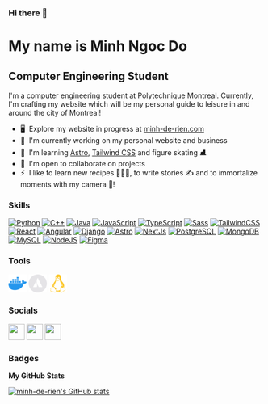 ### Hi there 👋

My name is Minh Ngoc Do
========================

Computer Engineering Student
------------------------

I'm a computer engineering student at Polytechnique Montreal. Currently, I'm crafting my website which will be my personal guide to leisure in and around the city of Montreal!

* 🖥️  Explore my website in progress at [minh-de-rien.com](http://www.minh-de-rien.com/)
* 🚀  I'm currently working on my personal website and business
* 🌱  I'm learning [Astro](https://astro.build/), [Tailwind CSS](https://tailwindcss.com/) and figure skating ⛸️
* 🤝  I'm open to collaborate on projects
* ⚡  I like to learn new recipes 👨🏻‍🍳, to write stories ✍️ and to immortalize moments with my camera 📸!

### Skills

<p align="left">
  <a href="https://www.python.org/" target="_blank" rel="noreferrer"><img src="https://s3.dualstack.us-east-2.amazonaws.com/pythondotorg-assets/media/files/python-logo-only.svg" width="36" height="36" alt="Python" /></a>
  <a href="https://isocpp.org/" target="_blank" rel="noreferrer"> <img src="https://raw.githubusercontent.com/danielcranney/profileme-dev/main/public/icons/skills/cplusplus-colored.svg" width="36" height="36" alt="C++" /></a>
  <a href="https://www.java.com/en/download/help/whatis_java.html" target="_blank" rel="noreferrer"><img src="https://raw.githubusercontent.com/danielcranney/readme-generator/main/public/icons/skills/java-colored.svg" width="36" height="36" alt="Java" /></a>
  <a href="https://developer.mozilla.org/en-US/docs/Web/JavaScript" target="_blank" rel="noreferrer"><img src="https://raw.githubusercontent.com/danielcranney/readme-generator/main/public/icons/skills/javascript-colored.svg" width="36" height="36" alt="JavaScript" /></a>
  <a href="https://www.typescriptlang.org/" target="_blank" rel="noreferrer"><img src="https://raw.githubusercontent.com/danielcranney/readme-generator/main/public/icons/skills/typescript-colored.svg" width="36" height="36" alt="TypeScript" /></a>
  <a href="https://sass-lang.com/" target="_blank" rel="noreferrer"><img src="https://raw.githubusercontent.com/danielcranney/readme-generator/main/public/icons/skills/sass-colored.svg" width="36" height="36" alt="Sass" /></a>
    <a href="https://tailwindcss.com/" target="_blank" rel="noreferrer"><img src="https://raw.githubusercontent.com/danielcranney/readme-generator/main/public/icons/skills/tailwindcss-colored.svg" width="36" height="36" alt="TailwindCSS" /></a>
  <a href="https://reactjs.org/" target="_blank" rel="noreferrer"><img src="https://raw.githubusercontent.com/danielcranney/readme-generator/main/public/icons/skills/react-colored.svg" width="36" height="36" alt="React" /></a>
  <a href="https://angular.io/" target="_blank" rel="noreferrer"><img src="https://raw.githubusercontent.com/danielcranney/readme-generator/main/public/icons/skills/angularjs-colored.svg" width="36" height="36" alt="Angular" /></a>
  <a href="[https://angular.io/](https://www.djangoproject.com/)" target="_blank" rel="noreferrer"><img src="https://raw.githubusercontent.com/danielcranney/profileme-dev/main/public/icons/skills/django-colored.svg" width="36" height="36" alt="Django" /></a>
  <a href="https://astro.build/" target="_blank" rel="noreferrer"><img src="https://raw.githubusercontent.com/prplx/svg-logos/master/svg/astro-icon.svg" width="36" height="36" alt="Astro" /></a>
    <a href="https://nestjs.org/docs" target="_blank" rel="noreferrer"><img src="https://raw.githubusercontent.com/danielcranney/readme-generator/main/public/icons/skills/nestjs-colored.svg" width="36" height="36" alt="NextJs" /></a>
  <a href="https://www.postgresql.org/" target="_blank" rel="noreferrer"><img src="https://raw.githubusercontent.com/danielcranney/readme-generator/main/public/icons/skills/postgresql-colored.svg" width="36" height="36" alt="PostgreSQL" /></a>
  <a href="https://www.mysql.com/" target="_blank" rel="noreferrer"><img src="https://raw.githubusercontent.com/danielcranney/readme-generator/main/public/icons/skills/mysql-colored.svg" width="36" height="36" alt="MongoDB" /></a>
  <a href="https://www.mongodb.com/" target="_blank" rel="noreferrer"><img src="https://raw.githubusercontent.com/danielcranney/profileme-dev/main/public/icons/skills/mongodb-colored.svg" width="36" height="36" alt="MySQL" /></a>
  <a href="https://nodejs.org/en/" target="_blank" rel="noreferrer"><img src="https://raw.githubusercontent.com/danielcranney/readme-generator/main/public/icons/skills/nodejs-colored.svg" width="36" height="36" alt="NodeJS" /></a>
  <a href="https://www.figma.com/" target="_blank" rel="noreferrer"><img src="https://raw.githubusercontent.com/danielcranney/readme-generator/main/public/icons/skills/figma-colored.svg" width="36" height="36" alt="Figma" /></a>
</p>

### Tools
<p align="left"> 
  <a href="https://www.docker.com/" target="_blank" rel="noreferrer"><img src="https://raw.githubusercontent.com/danielcranney/profileme-dev/main/public/icons/skills/docker-colored.svg" width="36" height="36" alt="Docker" /></a>
  <a href="https://www.atlassian.com/" target="_blank" rel="noreferrer"><img src="https://raw.githubusercontent.com/Raja-Junaid/commune/main/Atlassian%20Icon.svg" width="36" height="36" alt="Atlassian" /></a>
  <a href="https://www.linux.org/" target="_blank" rel="noreferrer"><img src="https://raw.githubusercontent.com/danielcranney/profileme-dev/main/public/icons/skills/linux-colored.svg" width="36" height="36" alt="Linux" /></a>
</p>

### Socials
<p align="left"> 
  <a href="https://www.github.com/minh-de-rien" target="_blank" rel="noreferrer"><img src="https://raw.githubusercontent.com/danielcranney/readme-generator/main/public/icons/socials/github.svg" width="32" height="32" /></a> 
  <a href="https://www.linkedin.com/in/minh-de-rien" target="_blank" rel="noreferrer"><img src="https://raw.githubusercontent.com/danielcranney/readme-generator/main/public/icons/socials/linkedin.svg" width="32" height="32" /></a> 
  <a href="https://www.instagram.com/mimimum.exe/" target="_blank" rel="noreferrer"><img src="https://raw.githubusercontent.com/danielcranney/readme-generator/main/public/icons/socials/instagram.svg" width="32" height="32" /></a> 
</p>

### Badges
<b>My GitHub Stats</b>

<a href="http://www.github.com/minh-de-rien"><img src="https://github-readme-stats.vercel.app/api?username=minh-de-rien&show_icons=true&hide=&count_private=true&title_color=0891b2&text_color=ffffff&icon_color=0891b2&bg_color=1c1917&hide_border=true&show_icons=true" alt="minh-de-rien's GitHub stats" />
</a>
